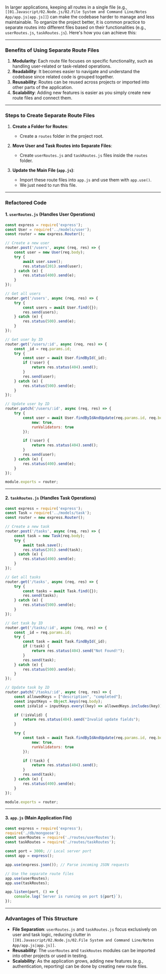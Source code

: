 In larger applications, keeping all routes in a single file (e.g., `[[01.Javascript/02.Node.js/02.File System and Command Line/Notes App/app.js|app.js]]`) can make the codebase harder to manage and less maintainable. To organize the project better, it is common practice to separate routes into different files based on their functionalities (e.g., `userRoutes.js`, `taskRoutes.js`). Here's how you can achieve this:

---

### **Benefits of Using Separate Route Files**

1. **Modularity**: Each route file focuses on specific functionality, such as handling user-related or task-related operations.
2. **Readability**: It becomes easier to navigate and understand the codebase since related code is grouped together.
3. **Reusability**: Routes can be reused across projects or imported into other parts of the application.
4. **Scalability**: Adding new features is easier as you simply create new route files and connect them.

---

### **Steps to Create Separate Route Files**

1. **Create a Folder for Routes**:
    
    - Create a `routes` folder in the project root.
2. **Move User and Task Routes into Separate Files**:
    
    - Create `userRoutes.js` and `taskRoutes.js` files inside the `routes` folder.
3. **Update the Main File (`app.js`)**:
    
    - Import these route files into `app.js` and use them with `app.use()`.
    - We just need to run this file.
		
---

### **Refactored Code**

#### 1. `userRoutes.js` (Handles User Operations)

```javascript
const express = require('express');
const User = require('../models/user');
const router = new express.Router();

// Create a new user
router.post('/users', async (req, res) => {
    const user = new User(req.body);
    try {
        await user.save();
        res.status(201).send(user);
    } catch (e) {
        res.status(400).send(e);
    }
});

// Get all users
router.get('/users', async (req, res) => {
    try {
        const users = await User.find({});
        res.send(users);
    } catch (e) {
        res.status(500).send(e);
    }
});

// Get user by ID
router.get('/users/:id', async (req, res) => {
    const _id = req.params.id;
    try {
        const user = await User.findById(_id);
        if (!user) {
            return res.status(404).send();
        }
        res.send(user);
    } catch (e) {
        res.status(500).send(e);
    }
});

// Update user by ID
router.patch('/users/:id', async (req, res) => {
    try {
        const user = await User.findByIdAndUpdate(req.params.id, req.body, {
            new: true,
            runValidators: true
        });

        if (!user) {
            return res.status(404).send();
        }
        res.send(user);
    } catch (e) {
        res.status(400).send(e);
    }
});

module.exports = router;
```

---

#### 2. `taskRoutes.js` (Handles Task Operations)

```javascript
const express = require('express');
const Task = require('../models/task');
const router = new express.Router();

// Create a new task
router.post('/tasks', async (req, res) => {
    const task = new Task(req.body);
    try {
        await task.save();
        res.status(201).send(task);
    } catch (e) {
        res.status(400).send(e);
    }
});

// Get all tasks
router.get('/tasks', async (req, res) => {
    try {
        const tasks = await Task.find({});
        res.send(tasks);
    } catch (e) {
        res.status(500).send(e);
    }
});

// Get task by ID
router.get('/tasks/:id', async (req, res) => {
    const _id = req.params.id;
    try {
        const task = await Task.findById(_id);
        if (!task) {
            return res.status(404).send("Not Found!");
        }
        res.send(task);
    } catch (e) {
        res.status(500).send(e);
    }
});

// Update task by ID
router.patch('/tasks/:id', async (req, res) => {
    const allowedKeys = ["description", "completed"];
    const inputKeys = Object.keys(req.body);
    const isValid = inputKeys.every((key) => allowedKeys.includes(key));

    if (!isValid) {
        return res.status(404).send("Invalid update fields");
    }

    try {
        const task = await Task.findByIdAndUpdate(req.params.id, req.body, {
            new: true,
            runValidators: true
        });

        if (!task) {
            return res.status(404).send();
        }
        res.send(task);
    } catch (e) {
        res.status(400).send(e);
    }
});

module.exports = router;
```

---

#### 3. `app.js` (Main Application File)

```javascript
const express = require('express');
require('./db/mongoose');
const userRoutes = require('./routes/userRoutes');
const taskRoutes = require('./routes/taskRoutes');

const port = 3000; // Local server port
const app = express();

app.use(express.json()); // Parse incoming JSON requests

// Use the separate route files
app.use(userRoutes);
app.use(taskRoutes);

app.listen(port, () => {
    console.log(`Server is running on port ${port}`);
});
```

---

### **Advantages of This Structure**

- **File Separation**: `userRoutes.js` and `taskRoutes.js` focus exclusively on user and task logic, reducing clutter in `[[01.Javascript/02.Node.js/02.File System and Command Line/Notes App/app.js|app.js]]`.
- **Reusability**: The `userRoutes` and `taskRoutes` modules can be imported into other projects or used in testing.
- **Scalability**: As the application grows, adding new features (e.g., authentication, reporting) can be done by creating new route files.
